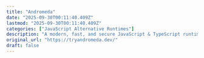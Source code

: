 ```yaml
---
title: "Andromeda"
date: "2025-09-30T00:11:40.409Z"
lastmod: "2025-09-30T00:11:40.409Z"
categories: ["JavaScript Alternative Runtimes"]
description: "A modern, fast, and secure JavaScript & TypeScript runtime built from the ground up in Rust 🦀 and powered by The Nova Engine"
original_url: "https://tryandromeda.dev/"
draft: false
---
```

